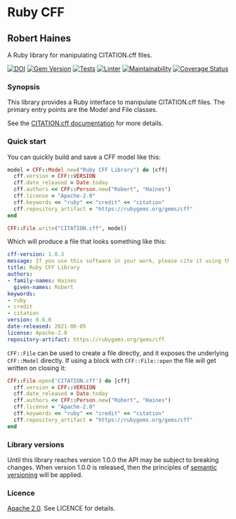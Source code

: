 # Ruby CFF
## Robert Haines

A Ruby library for manipulating CITATION.cff files.

[![DOI](https://zenodo.org/badge/DOI/10.5281/zenodo.1184077.svg)](https://doi.org/10.5281/zenodo.1184077)
[![Gem Version](https://badge.fury.io/rb/cff.svg)](https://badge.fury.io/rb/cff)
[![Tests](https://github.com/citation-file-format/ruby-cff/actions/workflows/ruby.yml/badge.svg)](https://github.com/citation-file-format/ruby-cff/actions/workflows/ruby.yml)
[![Linter](https://github.com/citation-file-format/ruby-cff/actions/workflows/lint.yml/badge.svg)](https://github.com/citation-file-format/ruby-cff/actions/workflows/lint.yml)
[![Maintainability](https://api.codeclimate.com/v1/badges/6bb4c661bfb4971260ba/maintainability)](https://codeclimate.com/github/citation-file-format/ruby-cff/maintainability)
[![Coverage Status](https://coveralls.io/repos/github/citation-file-format/ruby-cff/badge.svg)](https://coveralls.io/github/citation-file-format/ruby-cff)

### Synopsis

This library provides a Ruby interface to manipulate CITATION.cff files. The primary entry points are the Model and File classes.

See the [CITATION.cff documentation](https://citation-file-format.github.io/) for more details.

### Quick start

You can quickly build and save a CFF model like this:

```ruby
model = CFF::Model.new("Ruby CFF Library") do |cff|
  cff.version = CFF::VERSION
  cff.date_released = Date.today
  cff.authors << CFF::Person.new("Robert", "Haines")
  cff.license = "Apache-2.0"
  cff.keywords << "ruby" << "credit" << "citation"
  cff.repository_artifact = "https://rubygems.org/gems/cff"
end

CFF::File.write("CITATION.cff", model)
```

Which will produce a file that looks something like this:

```yaml
cff-version: 1.0.3
message: If you use this software in your work, please cite it using the following metadata
title: Ruby CFF Library
authors:
- family-names: Haines
  given-names: Robert
keywords:
- ruby
- credit
- citation
version: 0.6.0
date-released: 2021-06-05
license: Apache-2.0
repository-artifact: https://rubygems.org/gems/cff
```

`CFF::File` can be used to create a file directly, and it exposes the underlying `CFF::Model` directly. If using a block with `CFF::File::open` the file will get written on closing it:

```ruby
CFF::File.open('CITATION.cff') do |cff|
  cff.version = CFF::VERSION
  cff.date_released = Date.today
  cff.authors << CFF::Person.new("Robert", "Haines")
  cff.license = "Apache-2.0"
  cff.keywords << "ruby" << "credit" << "citation"
  cff.repository_artifact = "https://rubygems.org/gems/cff"
end
```

### Library versions

Until this library reaches version 1.0.0 the API may be subject to breaking changes. When version 1.0.0 is released, then the principles of [semantic versioning](https://semver.org/) will be applied.

### Licence

[Apache 2.0](http://www.apache.org/licenses/). See LICENCE for details.
